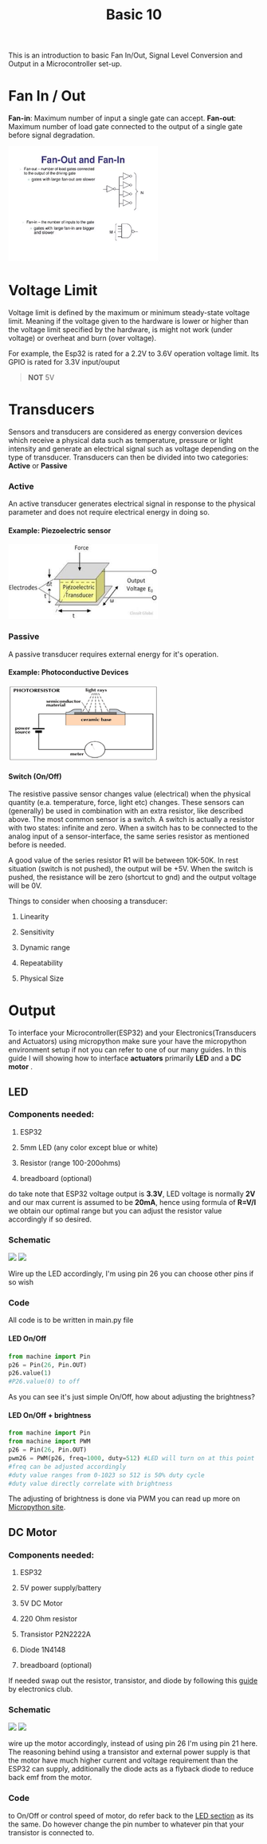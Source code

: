 ﻿---
layout: post
title: Basic 10
---

This is an introduction to basic Fan In/Out, Signal Level Conversion and Output in a Microcontroller set-up.

# Fan In / Out

**Fan-in**: Maximum number of input a single gate can accept.
**Fan-out**: Maximum number of load gate connected to the output of a single gate before signal degradation.

<img src="../images/Basic10/fanin_fanout.webp" width="300" height="230">

# Voltage Limit

Voltage limit is defined by the maximum or minimum steady-state voltage limit. Meaning if the voltage given to the hardware is lower or higher than the voltage limit specified by the hardware, is might not work (under voltage) or overheat and burn (over voltage).

For example, the Esp32 is rated for a 2.2V to 3.6V operation voltage limit. Its GPIO is rated for 3.3V input/ouput

> **NOT** 5V

# Transducers

Sensors and transducers are considered as energy conversion devices which receive a physical data such as temperature, pressure or light intensity and generate an electrical signal such as voltage depending on the type of transducer. Transducers can then be divided into two categories: **Active** or **Passive**

### Active

An active transducer generates electrical signal in response to the physical parameter and does not require electrical energy in doing so.

#### Example: Piezoelectric sensor

<img src="../images/piezo.jpg" width="300" height="150">

### Passive

A passive transducer requires external energy for it's operation.

#### Example: Photoconductive Devices

<img src="../images/ldr.jpg" width="300" height="150">

#### Switch (On/Off)

The resistive passive sensor changes value (electrical) when the physical quantity (e.a. temperature, force, light etc) changes. These sensors can (generally) be used in combination with an extra resistor, like described above. The most common sensor is a switch. A switch is actually a resistor with two states: infinite and zero. When a switch has to be connected to the analog input of a sensor-interface, the same series resistor as mentioned before is needed.

A good value of the series resistor R1 will be between 10K-50K. In rest situation (switch is not pushed), the output will be +5V. When the switch is pushed, the resistance will be zero (shortcut to gnd) and the output voltage will be 0V.

Things to consider when choosing a transducer:

1. Linearity

2. Sensitivity

3. Dynamic range

4. Repeatability

5. Physical Size

# Output

To interface your Microcontroller(ESP32) and your Electronics(Transducers and Actuators) using micropython make sure your have the micropython environment setup if not you can refer to one of our many guides. In this guide I will showing how to interface **actuators** primarily **LED** and a **DC motor** .

## LED

### Components needed:

1. ESP32

2. 5mm LED (any color except blue or white)

3. Resistor (range 100-200ohms)

4. breadboard (optional)

do take note that ESP32 voltage output is **3.3V**, LED voltage is normally **2V** and our max current is assumed to be **20mA**, hence using formula of **R=V/I** we obtain our optimal range but you can adjust the resistor value accordingly if so desired.

### Schematic

![]({{site.baseurl}}/images/Basic10/led_fritzdiag.png)
![]({{site.baseurl}}/images/Basic10/led_circuitdiag.png)

Wire up the LED accordingly, I'm using pin 26 you can choose other pins if so wish

### Code

All code is to be written in main.py file

#### LED On/Off

```python
from machine import Pin
p26 = Pin(26, Pin.OUT)
p26.value(1)
#P26.value(0) to off
```

As you can see it's just simple On/Off, how about adjusting the brightness?

#### LED On/Off + brightness

```python
from machine import Pin
from machine import PWM
p26 = Pin(26, Pin.OUT)
pwm26 = PWM(p26, freq=1000, duty=512) #LED will turn on at this point
#freq can be adjusted accordingly
#duty value ranges from 0-1023 so 512 is 50% duty cycle
#duty value directly correlate with brightness
```

The adjusting of brightness is done via PWM you can read up more on [Micropython site](https://docs.micropython.org/en/latest/esp8266/tutorial/pwm.html).

## DC Motor

### Components needed:

1. ESP32

2. 5V power supply/battery

3. 5V DC Motor

4. 220 Ohm resistor

5. Transistor P2N2222A

6. Diode 1N4148

7. breadboard (optional)

If needed swap out the resistor, transistor, and diode by following this [guide](https://electronicsclub.info/transistorcircuits.htm) by electronics club.

### Schematic

![]({{site.baseurl}}/images/Basic10/led_fritzdiag.png)
![]({{site.baseurl}}/images/Basic10/led_circuitdiag.png)

wire up the motor accordingly, instead of using pin 26 I'm using pin 21 here. The reasoning behind using a transistor and external power supply is that the motor have much higher current and voltage requirement than the ESP32 can supply, additionally the diode acts as a flyback diode to reduce back emf from the motor.

### Code

to On/Off or control speed of motor, do refer back to the [LED section](#code) as its the same. Do however change the pin number to whatever pin that your transistor is connected to.
